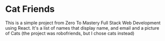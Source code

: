 # Cat Friends

This is a simple project from Zero To Mastery Full Stack Web Development using React. It's a list of names that display name, and email and a picture of Cats (the project was robofriends, but I chose cats instead)